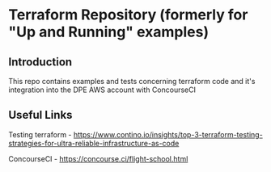 # Terraform Repository (formerly for "Up and Running" examples)

## Introduction
This repo contains examples and tests concerning terraform code and it's integration into the DPE AWS account with ConcourseCI

## Useful Links

Testing terraform - https://www.contino.io/insights/top-3-terraform-testing-strategies-for-ultra-reliable-infrastructure-as-code

ConcourseCI - https://concourse.ci/flight-school.html

